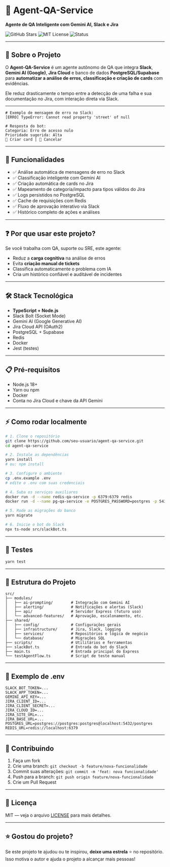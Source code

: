 # 🤖 Agent-QA-Service

**Agente de QA Inteligente com Gemini AI, Slack e Jira**

![GitHub Stars](https://img.shields.io/github/stars/seu-usuario/agent-qa-service?style=social)
![MIT License](https://img.shields.io/github/license/seu-usuario/agent-qa-service)
![Status](https://img.shields.io/badge/status-em%20desenvolvimento-yellow)

---

## 🧠 Sobre o Projeto

O **Agent-QA-Service** é um agente autônomo de QA que integra **Slack**, **Gemini AI (Google)**, **Jira Cloud** e banco de dados **PostgreSQL/Supabase** para **automatizar a análise de erros, classificação e criação de cards** com evidências.

Ele reduz drasticamente o tempo entre a detecção de uma falha e sua documentação no Jira, com interação direta via Slack.

---

```
# Exemplo de mensagem de erro no Slack:
[ERRO] TypeError: Cannot read property 'street' of null

# Resposta do bot:
Categoria: Erro de acesso nulo  
Prioridade sugerida: Alta  
🔘 Criar card | 🔘 Cancelar
```

---

## 🚀 Funcionalidades

- ✅ Análise automática de mensagens de erro no Slack
- ✅ Classificação inteligente com Gemini AI
- ✅ Criação automática de cards no Jira
- ✅ Mapeamento de categoria/impacto para tipos válidos do Jira
- ✅ Logs persistidos no PostgreSQL
- ✅ Cache de requisições com Redis
- ✅ Fluxo de aprovação interativo via Slack
- ✅ Histórico completo de ações e análises

---

## ❓ Por que usar este projeto?

Se você trabalha com QA, suporte ou SRE, este agente:

- Reduz a **carga cognitiva** na análise de erros
- Evita **criação manual de tickets**
- Classifica automaticamente o problema com IA
- Cria um histórico confiável e auditável de incidentes

---

## 🛠️ Stack Tecnológica

- **TypeScript + Node.js**
- Slack Bolt (Socket Mode)
- Gemini AI (Google Generative AI)
- Jira Cloud API (OAuth2)
- PostgreSQL + Supabase
- Redis
- Docker
- Jest (testes)

---

## 📋 Pré-requisitos

- Node.js 18+
- Yarn ou npm
- Docker
- Conta no Jira Cloud e chave da API Gemini

---

## ⚡️ Como rodar localmente

```bash
# 1. Clone o repositório
git clone https://github.com/seu-usuario/agent-qa-service.git
cd agent-qa-service

# 2. Instale as dependências
yarn install
# ou: npm install

# 3. Configure o ambiente
cp .env.example .env
# edite o .env com suas credenciais

# 4. Suba os serviços auxiliares
docker run -d --name redis-qa-service -p 6379:6379 redis
docker run -d --name pg-qa-service -e POSTGRES_PASSWORD=postgres -p 5432:5432 postgres

# 5. Rode as migrações do banco
yarn migrate

# 6. Inicie o bot do Slack
npx ts-node src/slackBot.ts
```

---

## 🧪 Testes

```bash
yarn test
```

---

## 📁 Estrutura do Projeto

```
src/
├── modules/
│   ├── ai-prompting/        # Integração com Gemini AI
│   ├── alerting/            # Notificações e alertas (Slack)
│   ├── api/                 # Servidor Express (futuro uso)
│   └── advanced-features/   # Aprovação, escalonamento, etc.
├── shared/
│   ├── config/              # Configurações gerais
│   ├── infrastructure/      # Jira, Slack, logging
│   ├── services/            # Repositórios e lógica de negócio
│   └── database/            # Migrações SQL
├── scripts/                 # Utilitários e ferramentas
├── slackBot.ts              # Entrada do bot do Slack
├── main.ts                  # Entrada principal do Express
└── testAgentFlow.ts         # Script de teste manual
```

---

## 🧾 Exemplo de .env

```env
SLACK_BOT_TOKEN=...
SLACK_APP_TOKEN=...
GEMINI_API_KEY=...
JIRA_CLIENT_ID=...
JIRA_CLIENT_SECRET=...
JIRA_CLOUD_ID=...
JIRA_SITE_URL=...
JIRA_BASE_URL=...
POSTGRES_URL=postgres://postgres:postgres@localhost:5432/postgres
REDIS_URL=redis://localhost:6379
```

---

## 🤝 Contribuindo

1. Faça um fork
2. Crie uma branch: `git checkout -b feature/nova-funcionalidade`
3. Commit suas alterações: `git commit -m 'feat: nova funcionalidade'`
4. Push para a branch: `git push origin feature/nova-funcionalidade`
5. Crie um Pull Request

---

## 📜 Licença

MIT — veja o arquivo [LICENSE](LICENSE) para mais detalhes.

---

## ⭐ Gostou do projeto?

Se este projeto te ajudou ou te inspirou, **deixe uma estrela** ⭐ no repositório. Isso motiva o autor e ajuda o projeto a alcançar mais pessoas!